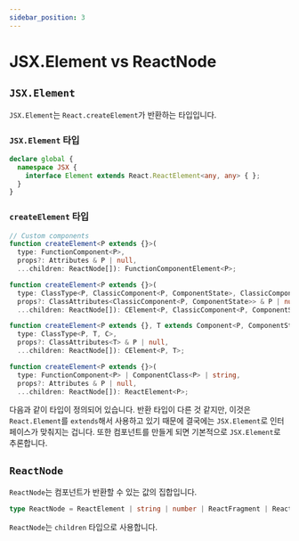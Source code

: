 ```yaml
---
sidebar_position: 3
---
```


# JSX.Element vs ReactNode

## `JSX.Element`
`JSX.Element`는 `React.createElement`가 반환하는 타입입니다.

### `JSX.Element` 타입

```ts
declare global {
  namespace JSX {
    interface Element extends React.ReactElement<any, any> { };
  }
}  
```

### `createElement` 타입

```ts
// Custom components
function createElement<P extends {}>(
  type: FunctionComponent<P>,
  props?: Attributes & P | null,
  ...children: ReactNode[]): FunctionComponentElement<P>;

function createElement<P extends {}>(
  type: ClassType<P, ClassicComponent<P, ComponentState>, ClassicComponentClass<P>>,
  props?: ClassAttributes<ClassicComponent<P, ComponentState>> & P | null,
  ...children: ReactNode[]): CElement<P, ClassicComponent<P, ComponentState>>;

function createElement<P extends {}, T extends Component<P, ComponentState>, C extends ComponentClass<P>>(
  type: ClassType<P, T, C>,
  props?: ClassAttributes<T> & P | null,
  ...children: ReactNode[]): CElement<P, T>;

function createElement<P extends {}>(
  type: FunctionComponent<P> | ComponentClass<P> | string,
  props?: Attributes & P | null,
  ...children: ReactNode[]): ReactElement<P>;
```

다음과 같이 타입이 정의되어 있습니다. 반환 타입이 다른 것 같지만, 이것은 `React.Element`를 `extends`해서 사용하고 있기 때문에 결국에는 `JSX.Element`로 인터페이스가 맞춰지는 겁니다. 또한 컴포넌트를 만들게 되면 기본적으로 `JSX.Element`로 추론합니다.

## `ReactNode`
`ReactNode`는 컴포넌트가 반환할 수 있는 값의 집합입니다.

```ts
type ReactNode = ReactElement | string | number | ReactFragment | ReactPortal | boolean | null | undefined;
```

`ReactNode`는 `children` 타입으로 사용합니다.